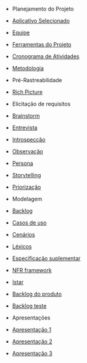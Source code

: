 - Planejamento do Projeto

- [Aplicativo Selecionado](/planejamentoDoProjeto/appSelecionado.md)
- [Equipe](/planejamentoDoProjeto/equipe.md)
- [Ferramentas do Projeto](/planejamentoDoProjeto/ferramentas.md)
- [Cronograma de Atividades](/planejamentoDoProjeto/cronograma.md)
- [Metodologia](/planejamentoDoProjeto/metodologia.md)

- Pré-Rastreabilidade 

- [Rich Picture](/planejamentoDoProjeto/richPicture.md)

- Elicitação de requisitos

- [Brainstorm](/elicitacaoRequisitos/brainstorm.md)
- [Entrevista](/elicitacaoRequisitos/entrevistas.md)
- [Introspecção](/elicitacaoRequisitos/introspeccao.md)
- [Observação](/elicitacaoRequisitos/observacao.md)
- [Persona](/elicitacaoRequisitos/persona.md)
- [Storytelling](/elicitacaoRequisitos/storytelling.md)
- [Priorização](/elicitacaoRequisitos/priorizacao.md)

- Modelagem 

- [Backlog](/modelagemRequisitos/backlog.md)
- [Casos de uso](/modelagemRequisitos/casos_de_uso.md)
- [Cenários](/modelagemRequisitos/cenarios.md)
- [Léxicos](/modelagemRequisitos/lexicos.md)
- [Especificação suplementar](/modelagemRequisitos/especificacao_suplementar.md)
- [NFR framework](/modelagemRequisitos/NFR.md)
- [Istar](/modelagemRequisitos/Istar.md)
- [Backlog do produto](/modelagemRequisitos/backlog.md)
- [Backlog teste](/modelagemRequisitos/User-stories.md)
- Apresentações

- [Apresentação 1](/apresentacoes/apresentacao1.md)
- [Apresentação 2](/apresentacoes/apresentacao2.md)
- [Apresentação 3](/apresentacoes/apresentacao3.md)
